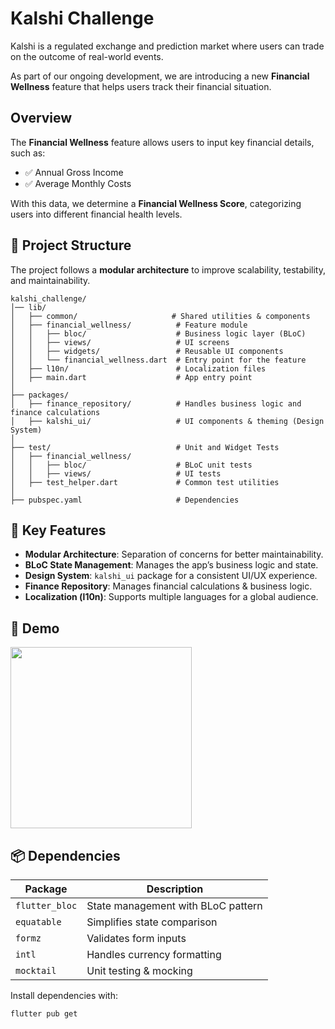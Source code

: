 # Kalshi Challenge

Kalshi is a regulated exchange and prediction market where users can trade on the outcome of real-world events.

As part of our ongoing development, we are introducing a new **Financial Wellness** feature that helps users track their financial situation.

## Overview

The **Financial Wellness** feature allows users to input key financial details, such as:
- ✅ Annual Gross Income
- ✅ Average Monthly Costs

With this data, we determine a **Financial Wellness Score**, categorizing users into different financial health levels.

## 📁 Project Structure

The project follows a **modular architecture** to improve scalability, testability, and maintainability.

```
kalshi_challenge/
│── lib/
│   ├── common/                     # Shared utilities & components
│   ├── financial_wellness/          # Feature module
│   │   ├── bloc/                    # Business logic layer (BLoC)
│   │   ├── views/                   # UI screens
│   │   ├── widgets/                 # Reusable UI components
│   │   └── financial_wellness.dart  # Entry point for the feature
│   ├── l10n/                        # Localization files
│   ├── main.dart                    # App entry point
│
├── packages/
│   ├── finance_repository/          # Handles business logic and finance calculations
│   ├── kalshi_ui/                   # UI components & theming (Design System)
│
├── test/                            # Unit and Widget Tests
│   ├── financial_wellness/
│   │   ├── bloc/                    # BLoC unit tests
│   │   ├── views/                   # UI tests
│   ├── test_helper.dart             # Common test utilities
│
├── pubspec.yaml                     # Dependencies
```

## 📌 Key Features

- **Modular Architecture**: Separation of concerns for better maintainability.
- **BLoC State Management**: Manages the app’s business logic and state.
- **Design System**: `kalshi_ui` package for a consistent UI/UX experience.
- **Finance Repository**: Manages financial calculations & business logic.
- **Localization (l10n)**: Supports multiple languages for a global audience.

## 🚀 Demo

<img src="./kalshi_demo.webm" height="290" />


## 📦 Dependencies

| Package             | Description                                |
|--------------------|--------------------------------------------|
| `flutter_bloc`    | State management with BLoC pattern        |
| `equatable`       | Simplifies state comparison               |
| `formz`           | Validates form inputs                     |
| `intl`            | Handles currency formatting               |
| `mocktail`        | Unit testing & mocking                    |

Install dependencies with:
```sh
flutter pub get
```


